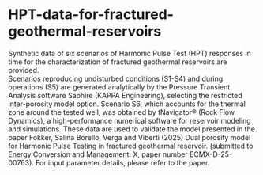 # HPT-data-for-fractured-geothermal-reservoirs
Synthetic data of six scenarios of Harmonic Pulse Test (HPT) responses in time for the characterization of fractured geothermal reservoirs are provided.  
Scenarios reproducing undisturbed conditions (S1-S4) and during operations (S5) are generated analytically by the Pressure Transient Analysis software Saphire (KAPPA Engineering), selecting the restricted inter-porosity model option.
Scenario S6, which accounts for the thermal zone around the tested well, was obtained by   tNavigator® (Rock Flow Dynamics), a high-performance numerical software for reservoir modeling and simulations.
These data are used to validate the model presented in the paper Fokker, Salina Borello, Verga and Viberti  (2025) Dual porosity model for Harmonic Pulse Testing in fractured geothermal reservoir. (submitted to Energy Conversion and Management: X, paper number ECMX-D-25-00763).
For input parameter details, please refer to the paper.
